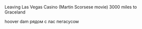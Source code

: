 
Leaving Las Vegas
Casino (Martin Scorsese movie)
3000 miles to Graceland



hoover dam рядом с лас пегасусом